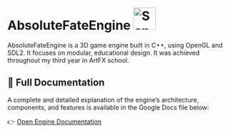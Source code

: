 # AbsoluteFateEngine     <img src="https://github.com/user-attachments/assets/41fbdb73-273f-4b72-8996-2cb4339bb3df" alt="Sans_titre_124" width="50"> 


AbsoluteFateEngine is a 3D game engine built in C++, using OpenGL and SDL2. It focuses on modular, educational design. It was achieved throughout my third year in ArtFX school.

## 📘 Full Documentation

A complete and detailed explanation of the engine’s architecture, components, and features is available in the Google Docs file below:

👉 [Open Engine Documentation](https://docs.google.com/document/d/1YewfnkfnBbqKhtyStcfP8dmrD5CQ_v3MLnID5rOB4Xo/edit?usp=sharing)
